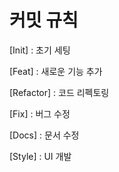 # 커밋 규칙

[Init] : 초기 세팅

[Feat] : 새로운 기능 추가

[Refactor] : 코드 리펙토링

[Fix] : 버그 수정

[Docs] : 문서 수정

[Style] : UI 개발
